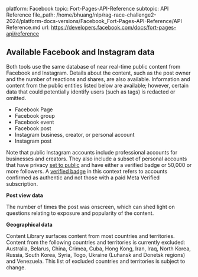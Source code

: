 platform: Facebook
topic: Fort-Pages-API-Reference
subtopic: API Reference
file_path: /home/bhuang/nlp/rag-race-challenge2-2024/platform-docs-versions/Facebook_Fort-Pages-API-Reference/API Reference.md
url: https://developers.facebook.com/docs/fort-pages-api/reference


## Available Facebook and Instagram data

Both tools use the same database of near real-time public content from Facebook and Instagram. Details about the content, such as the post owner and the number of reactions and shares, are also available. Information and content from the public entities listed below are available; however, certain data that could potentially identify users (such as tags) is redacted or omitted.

* Facebook Page
* Facebook group
* Facebook event
* Facebook post
* Instagram business, creator, or personal account
* Instagram post

Note that public Instagram accounts include professional accounts for businesses and creators. They also include a subset of personal accounts that have privacy [set to public](https://l.facebook.com/l.php?u=https%3A%2F%2Fhelp.instagram.com%2F517073653436611&h=AT3bt68GrY3S_DAB6Qha7FBag2iJofcnYZBf3ST0fpsDsgLx4wyMTIcNgDNC0kHqa1lveiId_tc_DybZUJ659heCv6UlUX3p-X2EsYlmNRVEgtUZMxdwR8mW_hiwKQid21hDqW_jZKUhKt8R) and have either a verified badge or 50,000 or more followers. A [verified badge](https://l.facebook.com/l.php?u=https%3A%2F%2Fhelp.instagram.com%2F733907830039577%3Fhelpref%3Dfaq_content&h=AT2kPkKqOF4RlMxbhnF_4mBH5--aRHQKq4quZhhFMpbFPm3ckXRAkHrzwBTjm-8zOB20kB3WVnaGP_kVjjXGVlJKBIurEeVUVnKISKwlVhexO6r_6upfrHfTVn_BxMCmYxjJ4NM4MBkn_7MZ) in this context refers to accounts confirmed as authentic and not those with a paid Meta Verified subscription.

**Post view data**

The number of times the post was onscreen, which can shed light on questions relating to exposure and popularity of the content.

**Geographical data**

Content Library surfaces content from most countries and territories. Content from the following countries and territories is currently excluded: Australia, Belarus, China, Crimea, Cuba, Hong Kong, Iran, Iraq, North Korea, Russia, South Korea, Syria, Togo, Ukraine (Luhansk and Donetsk regions) and Venezuela. This list of excluded countries and territories is subject to change.